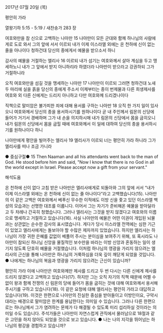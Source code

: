 2017년 07월 20일 (목)

평안히 가라



열왕기하 5:15 - 5:19 / 새찬송가 283 장


여호와만을 참 신으로 고백하는 나아만
15 나아만이 모든 군대와 함께 하나님의 사람에게로 도로 와서 그의 앞에 서서 이르되 내가 이제 이스라엘 외에는 온 천하에 신이 없는 줄을 아나이다 청하건대 당신의 종에게서 예물을 받으소서 하니 


감사의 예물을 거절하는 엘리사
16 이르되 내가 섬기는 여호와께서 살아 계심을 두고 맹세하노니 내가 그 앞에서 받지 아니하리라 하였더라 나아만이 받으라고 강권하되 그가 거절하니라 


오직 여호와만을 섬길 것을 맹세하는 나아만
17 나아만이 이르되 그러면 청하건대 노새 두 마리에 실을 흙을 당신의 종에게 주소서 이제부터는 종이 번제물과 다른 희생제사를 여호와 외 다른 신에게는 드리지 아니하고 다만 여호와께 드리겠나이다 


직책으로 말미암은 불가피한 죄에 대해 용서를 구하는 나아만
18 오직 한 가지 일이 있사오니 여호와께서 당신의 종을 용서하시기를 원하나이다 곧 내 주인께서 림몬의 신당에 들어가 거기서 경배하며 그가 내 손을 의지하시매 내가 림몬의 신당에서 몸을 굽히오니 내가 림몬의 신당에서 몸을 굽힐 때에 여호와께서 이 일에 대하여 당신의 종을 용서하시기를 원하나이다 하니 



나아만에게 평안을 빌어주는 엘리사
19 엘리사가 이르되 너는 평안히 가라 하니라 그가 엘리사를 떠나 조금 가니라


● 중심구절● 15 Then Naaman and all his attendants went back to the man of God. He stood before him and said, "Now I know that there is no God in all the world except in Israel. Please accept now a gift from your servant."

해석도움





온 천하에 신이 없다
고침 받은 나아만은 엘리사에게로 되돌아와 그의 앞에 서서 “내가 이제 이스라엘 외에는 온 천하에 신이 없는 줄 아나이다”라고 고백했습니다(15). 나아만의 이 같은 고백은 여호와께서 베푸신 무수한 이적에도 이방 신을 좇고 있던 이스라엘 백성의 모습과는 선명한 대조를 이룹니다. 이어서 그는 자기가 준비해온 예물을 받아달라고 두 차례나 간곡히 청했습니다. 그러나 엘리사는 그것을 받지 않겠다고 여호와의 이름으로 맹세하고 거절하고 있습니다(16). 사실 나아만의 예물은 어떤 이권이 개입된 뇌물과는 상관없는 순수한 감사의 표시였습니다. 게다가 당시 이스라엘 전역에는 심한 기근이 있었고 엘리사에게는 돌보아야 할 수많은 제자까지 있었습니다. 하지만 엘리사는 하나님이 가장 귀한 은혜를 값없이 베풀어 주시는 분이심을 보여주기 위해, 또 혹시라도 나아만이 참되신 하나님 신앙을 물질적인 보수만을 바라는 이방 신앙과 혼동하는 일이 생기지 않도록 단호히 예물을 거절했습니다. 이처럼 하나님의 영광을 가리지 않으려는 엘리사의 근신을 통해 나아만은 하나님의 거룩하심을 더욱 깊이 깨닫게 되었을 것입니다.
● 나에게는 하나님의 복음과 영광을 가리지 않으려는 근신이 있습니까?

평안히 가라
이에 나아만은 여호와께만 제사를 드리고 두 번 다시는 다른 신에게 제사를 드리지 않겠다고 고백하고 있습니다(17). 하지만 그는 오직 자기의 직책 때문에 어쩔 수 없이 왕과 함께 전쟁의 신 림몬의 당에 들어가 몸을 굽히는 것에 대해 여호와께서 용서해주시기를 구하고 있습니다(18). 이 같은 요청에 대해 엘리사는 평안히 가라고 대답하고 있습니다(19). 이것은 한편으로 나아만의 진실한 중심을 받아들이고 이방인이요, 구약시대라는 배경으로 말미암은 한계를 용납한다는 의미일 수 있습니다. 그러나 다른 한편으로는 하나님께서 그가 염려하는 문제가 다 해결될 수 있도록 미리 섭리하실 것이라는 의미일 수도 있습니다. 주석가들은 나아만이 자연스럽게 관직에서 물러남으로 18절과 같은 고민을 하지 않아도 되었을 것으로 보고 있습니다.
● 나는 나의 지각을 뛰어넘는 하나님의 평강을 경험하고 있습니까?